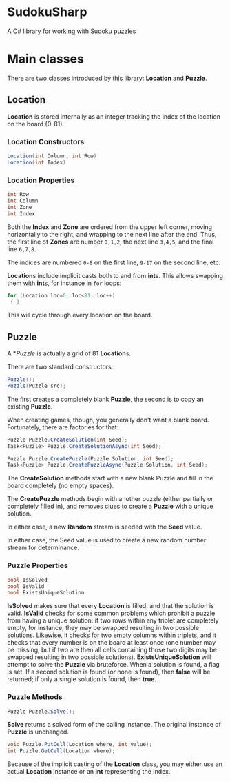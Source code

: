 # SudokuSharp
A C# library for working with Sudoku puzzles

# Main classes
There are two classes introduced by this library: **Location** and **Puzzle**.

## Location
**Location** is stored internally as an integer tracking the index of the location on the board (0-81).

### Location Constructors
```c#
Location(int Column, int Row)
Location(int Index)
```

### Location Properties
```c#
int Row
int Column
int Zone
int Index
```
Both the **Index** and **Zone** are ordered from the upper left corner, moving horizontally to the right, and wrapping to the next line after the end. Thus, the first line of **Zones** are number `0,1,2`, the next line `3,4,5`, and the final line `6,7,8`.

The indices are numbered `0-8` on the first line, `9-17` on the second line, etc.

**Location**s include implicit casts both to and from **int**s. This allows swapping them with **int**s, for instance in `for` loops:

```c#
for (Location loc=0; loc<81; loc++)
 { }
```
This will cycle through every location on the board.

## Puzzle
A **Puzzle* is actually a grid of 81 **Location**s.

There are two standard constructors:
```c#
Puzzle();
Puzzle(Puzzle src);
```
The first creates a completely blank **Puzzle**, the second is to copy an existing **Puzzle**.

When creating games, though, you generally don't want a blank board. Fortunately, there are factories for that:
```c#
Puzzle Puzzle.CreateSolution(int Seed);
Task<Puzzle> Puzzle.CreateSolutionAsync(int Seed);

Puzzle Puzzle.CreatePuzzle(Puzzle Solution, int Seed);
Task<Puzzle> Puzzle.CreatePuzzleAsync(Puzzle Solution, int Seed);
```

The **CreateSolution** methods start with a new blank Puzzle and fill in the board completely (no empty spaces).

The **CreatePuzzle** methods begin with another puzzle (either partially or completely filled in), and removes clues to create a **Puzzle** with a unique solution.

In either case, a new **Random** stream is seeded with the **Seed** value.

In either case, the Seed value is used to create a new random number stream for determinance.

### Puzzle Properties
```c#
bool IsSolved
bool IsValid
bool ExistsUniqueSolution
```
**IsSolved** makes sure that every **Location** is filled, and that the solution is valid.
**IsValid** checks for some common problems which prohibit a puzzle from having a unique solution: if two rows within any triplet are completely empty, for instance, they may be swapped resulting in two possible solutions. Likewise, it checks for two empty columns within triplets, and it checks that every number is on the board at least once (one number may be missing, but if two are then all cells containing those two digits may be swapped resulting in two possible solutions).
**ExistsUniqueSolution** will attempt to solve the **Puzzle** via bruteforce. When a solution is found, a flag is set. If a second solution is found (or none is found), then **false** will be returned; if only a single solution is found, then **true**.

### Puzzle Methods
```c#
Puzzle Puzzle.Solve();
```
**Solve** returns a solved form of the calling instance. The original instance of **Puzzle** is unchanged.

```c#
void Puzzle.PutCell(Location where, int value);
int Puzzle.GetCell(Location where);
```
Because of the implicit casting of the **Location** class, you may either use an actual **Location** instance or an **int** representing the Index.
